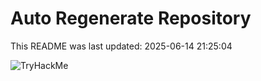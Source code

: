 # Auto Regenerate Repository

This README was last updated: 2025-06-14 21:25:04

 ![TryHackMe](https://tryhackme.com/badge/533634)